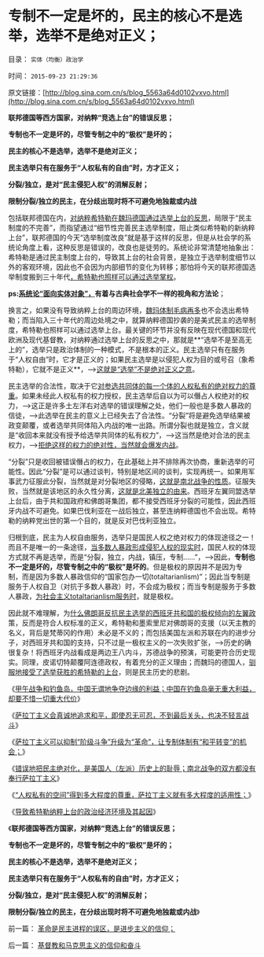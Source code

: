 # 专制不一定是坏的，民主的核心不是选举，选举不是绝对正义；

目录： `实体（均衡）政治学` 

时间： `2015-09-23 21:29:36` 

原文链接：[http://blog.sina.com.cn/s/blog_5563a64d0102vxvo.html](http://blog.sina.com.cn/s/blog_5563a64d0102vxvo.html)

**联邦德国等西方国家，对纳粹“竞选上台”的错误反思；**

**专制也不一定是坏的，尽管专制之中的“极权”是坏的；**

**民主的核心不是选举，选举不是绝对正义；**

**民主选举只有在服务于“人权私有的自由”时，方才正义；**

**分裂/独立，是对“民主侵犯人权”的消解反射；**

**限制分裂/独立的民主，在分歧出现时将不可避免地独裁或内战**



包括联邦德国在内，[对纳粹希特勒在魏玛德国通过选举上台的反思](../../../2009/6/29/法式民主可能方便了民粹希特勒上台.md)，局限于“民主制度的不完善”，而指望通过“细节性完善民主选举制度，阻止类似希特勒的新纳粹上台”，联邦德国的今天“选举制度改良”就是基于这样的反思，但是从社会学的系统论角度上看，这种反思是错误的，改良也是徒劳的。系统论非常清楚地抽象出：希特勒是通过民主制度上台的，导致其上台的社会背景，是独立于选举制度细节以外的客观环境，因此也不会因为内部细节的变化为转移；那怕将今天的联邦德国选举制度搬到三十年代[，希特勒也照样可以通过选举掌权](../../../2015/8/21/希特勒不是纳粹思想之源，不可能独自决定极端性政策；.md)。

**ps:[系统论“面向实体对象”，](../../../2014/9/29/科学逻辑中的集合论（数学）和系统论（工程技术）.md)有着与古典社会学不一样的视角和方法论**；

换言之，如果没有导致纳粹上台的周边环境，[魏玛体制毛病再多](../../../2012/5/12/戈尔巴乔夫改革失败和魏玛德国纳粹化的共同机理.md)也不会选出希特勒；而当陷入三十年代的周边处境之中，就算纳粹德国抄袭的是美式民主的选举制度，希特勒也照样可以通过选举上台。最关键的环节并没有反映在现代德国和现代欧洲及现代基督教，对纳粹通过选举上台的反思之中，那就是**“选举不是至高无上的”，选举只是政治体制的一种模式，不是根本的正义。民主选举只有在服务于“人权自由”时，它才是正义的；如果民主选举是以侵犯人权为目的或号召（象希特勒），它就不是正义**，——>[这就是“选举”不是绝对正义之意](../../../2012/12/19/“全国普选，一人一票”不如“光明正大，决一死战”.md)。

民主选举的合法性，取决于它[对参选共同体的每一个体的人权私有的绝对权力的尊重](../../../2011/10/2/北美十三州构筑美国宪法的利益平衡和妥协.md)。如果未经此人权私有的权力授权，民主选举后自以为可以僭占人权绝对的权力，——>这正是许多土左洋右对选举的错误理解之处，他们一般也是多数人暴政的信徒，——>此选举在民主的意义上已经失去了合法性。“分裂”将是避免选举结果被政变颠覆，或者选举共同体陷入内战的唯一出路。所谓分裂也就是独立，含义就是“收回本来就没有授予给选举共同体的私有权力”，——>这当然是绝对合法的民主权力，——>[拒绝这样的权力的绝对性，当然就会爆发内战](../../../2011/9/22/美国内战是国民主权三角原理的魔咒；和平不是理所当然的；.md)。

“分裂”只是收回被错误僭占的权力，在此基础上并不排除再次协商，重新选举的可能性。因此“分裂”是可以通过谈判，特别是地区间的谈判，实现再统一。如果用军事武力征服此分裂，当然就是对分裂地区的侵略，[这就是南北战争的性质](../../../2011/3/21/非法无正义！众神与将军！.md)。征服失败，当然就是该地区的永久性分离，[这就是北美独立的由来](../../../2011/5/8/北美独立战争英国真的万恶不赦吗？.md)。西班牙左翼同盟选举上台后，由于共和国政府和佛朗哥集团，都不接受西班牙分裂的可能性，因此西班牙内战不可避免。如果巴伐利亚在一战后独立，甚至连纳粹德国也不会出现。希特勒的纳粹党出世的第一个目的，就是反对巴伐利亚独立。

归根到底，民主为人权自由服务，选举只是国民人权之绝对权力的体现途径之一！而且不是唯一的一条途径，[当多数人暴政形成侵犯人权的现实时](../../../2014/11/25/进步是个框，垃圾往里装！普选就是民主吗？是绝对真理吗？.md)，国民人权的体现方式就不再是选举，而是“分裂，独立，内战，镇压，专制……”，——>因此，**专制也不一定是坏的，尽管专制之中的“极权”是坏的**。但是极权的原因并不是因为专制，而是因为多数人暴政信仰的“国家包办一切(totaltarianlism)”；因此当专制是服务于人权自卫（对抗于多数人暴政）时，不会成为极权；而当专制是服务于多数人暴政，[为社会主义totaltarianlism服务时](../../../2013/3/20/是否有１％的国产公知不是极权主义者？.md)，就是极权。

因此就不难理解，为[什么佛朗哥反抗民主选举的西班牙共和国的极权倾向的左翼政](../../../2015/9/20/萨拉丁主义在几次“民主选举”后的“不得不战斗”.md)策，反而是符合人权标准的正义，希特勒和墨索里尼对佛朗哥的支援（以天主教的名义，背后是梵蒂冈的作用）未必是不义的；而包括美国左派和苏联在内的进步分子，对西班牙共和国的支持，只不过是一极权主义的一次失败扩张，——>历史的确很复杂！将西班牙内战看成是两边王八内斗，苏德战争的预演，可能更符合历史现实。同理，皮诺切特颠覆阿连德政权，有着充分的正义理由；而魏玛的德国人，[驯服地接受了选举获胜的希特勒的上台](../../../2012/12/18/“全国普选，一人一票”必定不合法.md)，则是民主历史的悲剧。

《[甲午战争和钓鱼岛，中国无谓地争夺边缘的利益；中国在钓鱼岛毫无重大利益，却要不惜一切重大代价](../../../2015/9/17/甲午战争和钓鱼岛，中国争夺边缘利益，还不惜一切代价！.md)》

《[萨拉丁主义会真诚地追求和平，即使忍无可忍，不到最后关头，也决不轻言战斗](../../../2015/9/18/萨拉丁主义真诚追求和平，不到最后关头，决不轻言战斗.md)》

《[萨拉丁主义可以抑制“阶级斗争”升级为“革命”，让专制体制有“和平转变”的机会；](../../../2015/9/19/萨拉丁主义抑制“人民内部矛盾”升级为“阶级斗争”.md)》

《[错误地把民主绝对化，是美国人（左派）历史上的耻辱；南北战争的双方都没有奉行萨拉丁主义](../../../2015/9/20/萨拉丁主义在几次“民主选举”后的“不得不战斗”.md)》

《[“人权私有的空间”得到多大程度的尊重，萨拉丁主义就有多大程度的适用性；](../../../2015/9/21/萨拉丁主义对于专制体制统治阶级的适用性；.md)》

《[导致希特勒纳粹上台的政治经济环境及其起因](../../../2015/9/22/导致纳粹上台的政治经济环境及其起因；.md)》

《**联邦德国等西方国家，对纳粹“竞选上台”的错误反思；**

**专制也不一定是坏的，尽管专制之中的“极权”是坏的；**

**民主的核心不是选举，选举不是绝对正义；**

**民主选举只有在服务于“人权私有的自由”时，方才正义；**

**分裂/独立，是对“民主侵犯人权”的消解反射；**

**限制分裂/独立的民主，在分歧出现时将不可避免地独裁或内战**》

前一篇： [革命是民主进程的误区，是进步主义的信仰；](../../../2015/9/25/革命是民主进程的误区，是进步主义的信仰；.md)

后一篇： [基督教和马克思主义的信仰和奋斗](../../../2015/8/19/基督教和马克思主义的信仰和奋斗.md)

